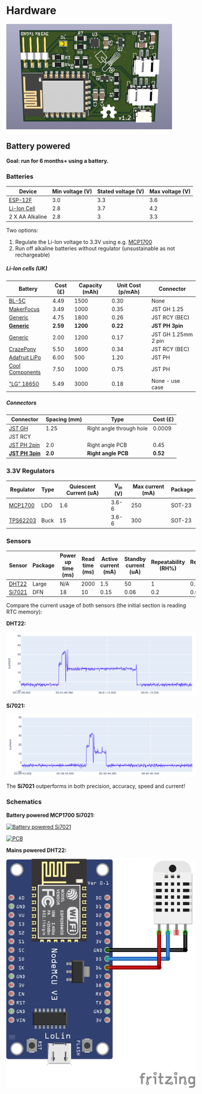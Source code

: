 # Hardware

[![PCB in 3D](../docs/pcb.gif)](esp12f-si7021)

## Battery powered

**Goal: run for 6 months+ using a battery.**

### Batteries

Device|Min voltage (V)|Stated voltage (V)|Max voltage (V)
---|---|---|---
[ESP-12F](http://wiki.ai-thinker.com/_media/esp8266/a014ps01.pdf)|3.0|3.3|3.6
[Li-Ion Cell](https://www.amazon.co.uk/XHDATA-Rechargeable-Intelligent-Protection-Environmental-BL-5C/dp/B0796L49J1/ref=sr_1_8?)|2.8|3.7|4.2
2 X AA Alkaline|2.8|3|3.3

Two options:

1. Regulate the Li-Ion voltage to 3.3V using e.g. [MCP1700](https://www.microchip.com/wwwproducts/en/MCP1700)
2. Run off alkaline batteries without regulator (unsustainable as not rechargeable)

##### Li-Ion cells (UK)

Battery|Cost (£)|Capacity (mAh)|Unit Cost (p/mAh)|Connector
---|---|---|---|---
[BL-5C](https://www.amazon.co.uk/XHDATA-Rechargeable-Intelligent-Protection-Environmental-BL-5C/dp/B0796L49J1/ref=sr_1_4?dchild=1&keywords=bl-5c&qid=1606034143&sr=8-4)|4.49|1500|0.30|None
[MakerFocus](https://www.ebay.co.uk/itm/4pcs-3-7V-1000mAh-Lipo-Batteries-with-Micro-JST-1-25-Plug-for-Arduino-Nodemcu/402439197613?hash=item5db33ed3ad:g:UlkAAOSwowhfO4m1)|3.49|1000|0.35|JST GH 1.25
[Generic](https://www.ebay.co.uk/itm/4Packs-1800mAh-3-7V-Lipo-Battery-USB-Charger-JST-Plug-for-RC-Quadcopter-Drone-UK/402483469522?hash=item5db5e25cd2:g:l3EAAOSwB~BfgEKe)|4.75|1800|0.26|JST RCY (BEC)
**[Generic](https://www.ebay.co.uk/itm/3-7V-1200mAh-Lipo-Polymer-Rechargeable-Battery-JST-3P-PH-2-0mm-connector-603450/123751016161?hash=item1cd022a6e1:g:BV8AAOSw2zNcx6MJ)**|**2.59**|**1200**|**0.22**|**JST PH 3pin**
[Generic](https://www.ebay.co.uk/itm/3-7V-1200mAh-Lipo-rechargeable-Battery-603450-JST-1-25mm-2pin-plug-For-GPS-MP3/124254908489?hash=item1cee2b7049:g:zecAAOSwqilfCDdQ&var=425115938484)|2.00|1200|0.17|JST GH 1.25mm 2 pin
[CrazePony](https://www.amazon.co.uk/Crazepony-UK-1600mAh-battery-Connector-Quadcopter/dp/B07SPZXRWZ/ref=pd_lpo_23_t_1/261-7154536-8133442?_encoding=UTF8&pd_rd_i=B07SPZXRWZ&pd_rd_r=8bb8eb57-78a6-462a-835d-635cbd35c5ef&pd_rd_w=I1nUP&pd_rd_wg=d5kyX&pf_rd_p=7b8e3b03-1439-4489-abd4-4a138cf4eca6&pf_rd_r=214X49VS5NY38MYPG7E1&psc=1&refRID=214X49VS5NY38MYPG7E1)|5.50|1600|0.34|JST RCY (BEC)
[Adafruit LiPo](https://www.adafruit.com/product/1578)|6.00|500|1.20|JST PH
[Cool Components](https://coolcomponents.co.uk/products/lithium-polymer-battery-1000mah?_pos=7&_sid=3b7614679&_ss=r)|7.50|1000|0.75|JST PH
["LG" 18650](https://www.ebay.co.uk/itm/Genuine-LG-HG2-18650e-3000mAh-30A-3-7V-Rechargeable-Battery-With-Free-CASE/254800295445?hash=item3b5347f615:g:0f4AAOSwlIxfpa97)|5.49|3000|0.18|None - use case

##### Connectors

Connector|Spacing (mm)|Type|Cost (£)
---|---|---|---
[JST GH](https://www.aliexpress.com/item/33051405214.html?spm=2114.12057483.0.0.4016581aHOYzeO)|1.25|Right angle through hole|0.0009
JST RCY|
[JST PH 2pin](https://uk.farnell.com/jst-japan-solderless-terminals/b2b-ph-sm4-tb-lf-sn/connector-header-smt-2mm-2way/dp/9492534?MER=sy-me-pd-mi-acce)|2.0|Right angle PCB|0.45
**[JST PH 3pin](https://uk.farnell.com/jst-japan-solderless-terminals/b3b-ph-sm4-tb-lf-sn/connector-header-smt-2mm-3way/dp/9492542)**|**2.0**|**Right angle PCB**|**0.52**

### 3.3V Regulators

Regulator|Type|Quiescent Current (uA)|V<sub>in</sub> (V)|Max current (mA)|Package
---|---|---|---|---|---
[MCP1700](https://www.microchip.com/wwwproducts/en/MCP1700)|LDO|1.6|3.6-6|250|SOT-23
[TPS62203](https://www.ti.com/product/TPS62203)|Buck|15|3.6-6|300|SOT-23

### Sensors

Sensor|Package|Power up time (ms)|Read time (ms)|Active current (mA)|Standby current (uA)|Repeatability (RH%)|Repeatability (°C)
---|---|---|---|---|---|---|---
[DHT22](https://www.sparkfun.com/datasheets/Sensors/Temperature/DHT22.pdf)|Large|N/A|2000|1.5|50|1|0.2
[Si7021](https://www.silabs.com/documents/public/data-sheets/Si7021-A20.pdf)|DFN|18|10|0.15|0.06|0.2|0.08

Compare the current usage of both sensors (the initial section is reading RTC memory):

**DHT22:**

![DHT22](dht22.png)

**Si7021:**

![Si7021](Si7021.png)

The **Si7021** outperforms in both precision, accuracy, speed and current!

### Schematics

**Battery powered MCP1700 Si7021:**

[![Battery powered Si7021](https://user-images.githubusercontent.com/534681/118544606-7c420b80-b74d-11eb-8b37-5f14768cc927.png)](esp12f-si7021)

[![PCB](https://user-images.githubusercontent.com/534681/118544865-c3c89780-b74d-11eb-8af2-0fb2f5242cc0.png)](esp12f-si7021)

**Mains powered DHT22:**

![Mains powered DHT22](nodemcu-mains.png)
